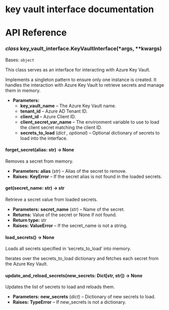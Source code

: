 <!-- key vault interface documentation master file, created by
sphinx-quickstart on Tue Dec 17 11:19:41 2024.
You can adapt this file completely to your liking, but it should at least
contain the root `toctree` directive. -->

# key vault interface documentation

# API Reference

### *class* key_vault_interface.KeyVaultInterface(\*args, \*\*kwargs)

Bases: `object`

This class serves as an interface for interacting with Azure Key Vault.

Implements a singleton pattern to ensure only one instance is created.
It handles the interaction with Azure Key Vault to retrieve secrets and manage them in memory.

* **Parameters:**
  * **key_vault_name** – The Azure Key Vault name.
  * **tenant_id** – Azure AD Tenant ID.
  * **client_id** – Azure Client ID.
  * **client_secret_var_name** – The environment variable to use to load the client secret matching the client ID.
  * **secrets_to_load** (*dict* *,* *optional*) – Optional dictionary of secrets to load into the interface.

#### forget_secret(alias: str) → None

Removes a secret from memory.

* **Parameters:**
  **alias** (*str*) – Alias of the secret to remove.
* **Raises:**
  **KeyError** – If the secret alias is not found in the loaded secrets.

#### get(secret_name: str) → str

Retrieve a secret value from loaded secrets.

* **Parameters:**
  **secret_name** (*str*) – Name of the secret.
* **Returns:**
  Value of the secret or None if not found.
* **Return type:**
  str
* **Raises:**
  **ValueError** – If the secret_name is not a string.

#### load_secrets() → None

Loads all secrets specified in ‘secrets_to_load’ into memory.

Iterates over the secrets_to_load dictionary and fetches each secret from the Azure Key Vault.

#### update_and_reload_secrets(new_secrets: Dict[str, str]) → None

Updates the list of secrets to load and reloads them.

* **Parameters:**
  **new_secrets** (*dict*) – Dictionary of new secrets to load.
* **Raises:**
  **TypeError** – If new_secrets is not a dictionary.
